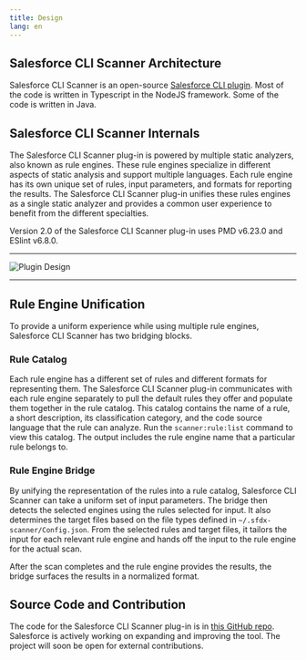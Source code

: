 ```yaml
---
title: Design
lang: en
---
```


## Salesforce CLI Scanner Architecture

Salesforce CLI Scanner is an open-source [Salesforce CLI plugin](https://developer.salesforce.com/docs/atlas.en-us.sfdx_cli_plugins.meta/sfdx_cli_plugins/cli_plugins_architecture.htm). Most of the code is written in Typescript in the NodeJS framework. Some of the code is written in Java.

## Salesforce CLI Scanner Internals

The Salesforce CLI Scanner plug-in is powered by multiple static analyzers, also known as rule engines. These rule engines specialize in different aspects of static analysis and support multiple languages. Each rule engine has its own unique set of rules, input parameters, and formats for reporting the results. The Salesforce CLI Scanner plug-in unifies these rules engines as a single static analyzer and provides a common user experience to benefit from the different specialties.

Version 2.0 of the Salesforce CLI Scanner plug-in uses PMD v6.23.0 and ESlint v6.8.0.

-------

![Plugin Design](./assets/images/ScannerPlugin.jpeg)

-------

## Rule Engine Unification

To provide a uniform experience while using multiple rule engines, Salesforce CLI Scanner has two bridging blocks.

### Rule Catalog

Each rule engine has a different set of rules and different formats for representing them. The Salesforce CLI Scanner plug-in communicates with each rule engine separately to pull the default rules they offer and populate them together in the rule catalog. This catalog contains the name of a rule, a short description, its classification category, and the code source language that the rule can analyze. Run the ```scanner:rule:list``` command to view this catalog. The output includes the rule engine name that a particular rule belongs to.

### Rule Engine Bridge

By unifying the representation of the rules into a rule catalog, Salesforce CLI Scanner can take a uniform set of input parameters. The bridge then detects the selected engines using the rules selected for input. It also determines the target files based on the file types defined in ```~/.sfdx-scanner/Config.json```. From the selected rules and target files, it tailors the input for each relevant rule engine and hands off the input to the rule engine for the actual scan.

After the scan completes and the rule engine provides the results, the bridge surfaces the results in a normalized format.

## Source Code and Contribution

The code for the Salesforce CLI Scanner plug-in is in [this GitHub repo](https://github.com/forcedotcom/sfdx-scanner). Salesforce is actively working on expanding and improving the tool. The project will soon be open for external contributions.



